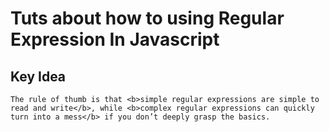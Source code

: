 # Tuts about how to using Regular Expression In Javascript

## Key Idea
```
The rule of thumb is that <b>simple regular expressions are simple to read and write</b>, while <b>complex regular expressions can quickly turn into a mess</b> if you don’t deeply grasp the basics.
```
